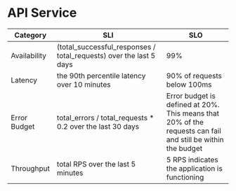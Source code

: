 # API Service

| Category     | SLI                                                                | SLO                                                                                                         |
|--------------|--------------------------------------------------------------------|-------------------------------------------------------------------------------------------------------------|
| Availability | (total_successful_responses / total_requests) over the last 5 days | 99%                                                                                                         |
| Latency      | the 90th percentile latency over 10 minutes                        | 90% of requests below 100ms                                                                                 |
| Error Budget | total_errors / total_requests * 0.2 over the last 30 days          | Error budget is defined at 20%. This means that 20% of the requests can fail and still be within the budget |
| Throughput   | total RPS over the last 5 minutes                                  | 5 RPS indicates the application is functioning                                                              |

